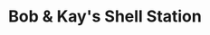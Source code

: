 ---
title: "Bob & Kay's Shell Station"
url: /kalamazoo/bob-und-kays-shell-station/
shop: Lebensmittel
---